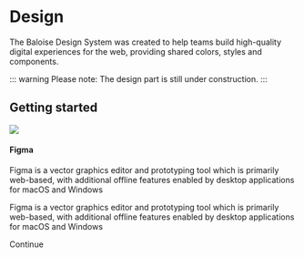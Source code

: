 # Design

The Baloise Design System was created to help teams build high-quality digital experiences for the web, providing shared colors, styles and components.

::: warning
Please note: The design part is still under construction.
:::

## Getting started

<ClientOnly> 
<div class="bal-app">
  <bal-card class="my-5">
    <bal-card-head>
      <img src="https://cdn2.downdetector.com/static/uploads/logo/figma2.png" >
      <div>
        <h4 class="title is-size-4">Figma</h4>
        <p class="has-text-blue-light-text is-hidden-touch">Figma is a vector graphics editor and prototyping tool which is primarily web-based, with additional offline features enabled by desktop applications for macOS and Windows</p>
      </div>
    </bal-card-head>
    <bal-card-content class="is-hidden-desktop">
      <p class="has-text-blue-light-text">Figma is a vector graphics editor and prototyping tool which is primarily web-based, with additional offline features enabled by desktop applications for macOS and Windows</p>
    </bal-card-content>
    <bal-card-button icon-right="nav-go-right" link href="/design/figma/getting-started.html">Continue</bal-card-button>
  </bal-card>
</div>
</ClientOnly>
